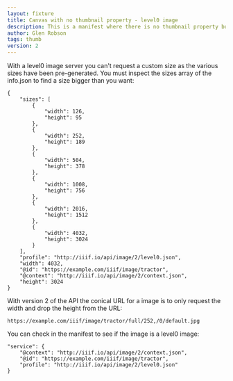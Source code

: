 ```yaml
---
layout: fixture
title: Canvas with no thumbnail property - level0 image
description: This is a manifest where there is no thumbnail property but the thumbnail can be generated from the level 0 image service.
author: Glen Robson
tags: thumb
version: 2
---
```


With a level0 image server you can't request a custom size as the various sizes have been pre-generated. You must inspect the sizes array of the info.json to find a size bigger than you want:

```
{
    "sizes": [
        {
            "width": 126,
            "height": 95
        },
        {
            "width": 252,
            "height": 189
        },
        {
            "width": 504,
            "height": 378
        },
        {
            "width": 1008,
            "height": 756
        },
        {
            "width": 2016,
            "height": 1512
        },
        {
            "width": 4032,
            "height": 3024
        }
    ],
    "profile": "http://iiif.io/api/image/2/level0.json",
    "width": 4032,
    "@id": "https://example.com/iiif/image/tractor",
    "@context": "http://iiif.io/api/image/2/context.json",
    "height": 3024
}
```

With version 2 of the API the conical URL for a image is to only request the width and drop the height from the URL:

```
https://example.com/iiif/image/tractor/full/252,/0/default.jpg
```

You can check in the manifest to see if the image is a level0 image:

```
"service": {
    "@context": "http://iiif.io/api/image/2/context.json",
    "@id": "https://example.com/iiif/image/tractor",
    "profile": "http://iiif.io/api/image/2/level0.json"
}
```
